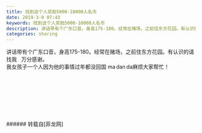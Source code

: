 ```yaml
---
title: 找到这个人奖励5000-10000人名币
date: 2019-3-9 07:43
keywords: 找到这个人奖励5000-10000人名币
description: 讲话带有个广东口音，身高175-180。经常在赌场，之前住东方花园。有认识的请找我   万分感谢。我女孩子一个人因为他的事情过年都没回国 ma dan da麻烦大家帮忙！
categories: sharing
---
```

<td class="t_f" id="postmessage_3186351">

讲话带有个广东口音，身高175-180。经常在赌场，之前住东方花园。有认识的请找我   万分感谢。<br/>
我女孩子一个人因为他的事情过年都没回国 ma dan da麻烦大家帮忙！<br/>
<img alt="" border="0" class="zoom" data-cf-modified-4265e5b11ce5aaa9f8deb95d-="" file="http://www.flw.ph/data/appbyme/upload/image/201903/09/dUjZTfhsd3DD.jpg" id="aimg_aitP3" lazyloadthumb="1" onclick="" onmouseover="" src="http://www.flw.ph/data/appbyme/upload/image/201903/09/dUjZTfhsd3DD.jpg"/><br/>
<br/>
<img alt="" border="0" class="zoom" data-cf-modified-4265e5b11ce5aaa9f8deb95d-="" file="http://www.flw.ph/data/appbyme/upload/image/201903/09/VAdS13KtYJWc.jpg" id="aimg_PY1yb" lazyloadthumb="1" onclick="" onmouseover="" src="http://www.flw.ph/data/appbyme/upload/image/201903/09/VAdS13KtYJWc.jpg"/><br/>
<br/>
<img alt="" border="0" class="zoom" data-cf-modified-4265e5b11ce5aaa9f8deb95d-="" file="http://www.flw.ph/data/appbyme/upload/image/201903/09/NABmBK7c6nCP.jpg" id="aimg_suu5o" lazyloadthumb="1" onclick="" onmouseover="" src="http://www.flw.ph/data/appbyme/upload/image/201903/09/NABmBK7c6nCP.jpg"/><br/>
<br/>
<img alt="" border="0" class="zoom" data-cf-modified-4265e5b11ce5aaa9f8deb95d-="" file="http://www.flw.ph/data/appbyme/upload/image/201903/09/Jmg1iqVHXOFG.jpg" id="aimg_DrGPv" lazyloadthumb="1" onclick="" onmouseover="" src="http://www.flw.ph/data/appbyme/upload/image/201903/09/Jmg1iqVHXOFG.jpg"/><br/>
<br/>
<img alt="" border="0" class="zoom" data-cf-modified-4265e5b11ce5aaa9f8deb95d-="" file="http://www.flw.ph/data/appbyme/upload/image/201903/09/uQtK7ft2DT3M.jpg" id="aimg_c2WnG" lazyloadthumb="1" onclick="" onmouseover="" src="http://www.flw.ph/data/appbyme/upload/image/201903/09/uQtK7ft2DT3M.jpg"/><br/>
<br/>
<img alt="" border="0" class="zoom" data-cf-modified-4265e5b11ce5aaa9f8deb95d-="" file="http://www.flw.ph/data/appbyme/upload/image/201903/09/hv20iRDbAqTh.jpg" id="aimg_cPlhd" lazyloadthumb="1" onclick="" onmouseover="" src="http://www.flw.ph/data/appbyme/upload/image/201903/09/hv20iRDbAqTh.jpg"/><br/>
<br/>
<img alt="" border="0" class="zoom" data-cf-modified-4265e5b11ce5aaa9f8deb95d-="" file="http://www.flw.ph/data/appbyme/upload/image/201903/09/ObjG2uhpxuXI.jpg" id="aimg_MJ7Q0" lazyloadthumb="1" onclick="" onmouseover="" src="http://www.flw.ph/data/appbyme/upload/image/201903/09/ObjG2uhpxuXI.jpg"/><br/>
<br/>
</td>
###### 转载自[菲龙网]